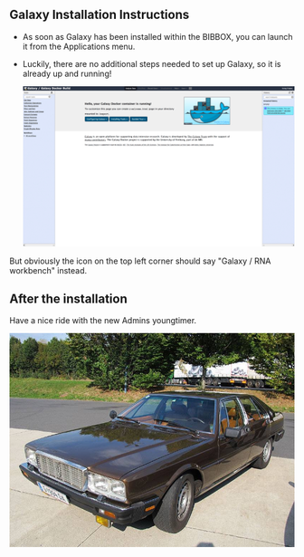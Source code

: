 ## Galaxy Installation Instructions 

* As soon as Galaxy has been installed within the BIBBOX, you can launch it from the Applications menu.

* Luckily, there are no additional steps needed to set up Galaxy, so it is already up and running!

    ![1](install-screen-01.jpg)

But obviously the icon on the top left corner should say "Galaxy / RNA workbench" instead.

## After the installation

Have a nice ride with the new Admins youngtimer.

![FINAL](install-screen-final.jpg)

